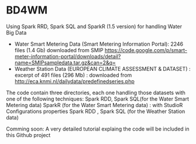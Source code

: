 # BD4WM
Using Spark RRD, Spark SQL and SparkR (1.5 version) for handling Water Big Data 
- Water Smart Metering Data (Smart Metering Information Portal):  2246 files (1.4 Gb) downloaded from  SMIP https://code.google.com/p/smart-meter-information-portal/downloads/detail?name=SMIPsampledata.tar.gz&can=2&q=
- Weather Station Data (EUROPEAN CLIMATE ASSESSMENT & DATASET) : excerpt of 491 files (296 Mb) : downloaded from http://eca.knmi.nl/dailydata/predefinedseries.php

The code contain three directories, each one handling those datasets with one of the following techniques:
Spark RDD, Spark SQL(for the Water Smart Metering data) 
SparkR (for the Water Smart Metering data) : with StudioR Configurations properties
Spark RDD , Spark SQL (for the Weather Station data)


Comming soon: A very detailed tutorial explaing the code will be included in this Github project
